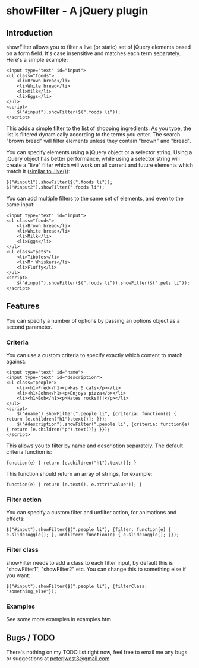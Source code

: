 # showFilter - A jQuery plugin #

## Introduction ##
showFilter allows you to filter a live (or static) set of jQuery elements based on a form field. It's case insensitive and matches each term separately. Here's a simple example:

	<input type="text" id="input">
	<ul class="foods">
		<li>Brown bread</li>
		<li>White bread</li>
		<li>Milk</li>
		<li>Eggs</li>
	</ul>
	<script>
		$("#input").showFilter($(".foods li"));
	</script>
	
This adds a simple filter to the list of shopping ingredients. As you type, the list is filtered dynamically according to the terms you enter. The search "brown bread" will filter elements unless they contain "brown" and "bread".

You can specify elements using a jQuery object or a selector string. Using a jQuery object has better performance, while using a selector string will create a "live" filter which will work on all current and future elements which match it ([similar to .live()](http://api.jquery.com/live/)):

	$("#input1").showFilter($(".foods li"));
	$("#input2").showFilter(".foods li");

You can add multiple filters to the same set of elements, and even to the same input:

	<input type="text" id="input">
	<ul class="foods">
		<li>Brown bread</li>
		<li>White bread</li>
		<li>Milk</li>
		<li>Eggs</li>
	</ul>
	<ul class="pets">
		<li>Tibbles</li>
		<li>Mr Whiskers</li>
		<li>Fluffy</li>
	</ul>
	<script>
		$("#input").showFilter($(".foods li")).showFilter($(".pets li"));
	</script>

## Features ##
You can specify a number of options by passing an options object as a second parameter.

### Criteria ###
You can use a custom criteria to specify exactly which content to match against:

	<input type="text" id="name">
	<input type="text" id="description">
	<ul class="people">
		<li><h1>Fred</h1><p>Has 6 cats</p></li>
		<li><h1>John</h1><p>Enjoys pizza</p></li>
		<li><h1>Bob</h1><p>Hates rocks!!!</p></li>
	</ul>
	<script>
		$("#name").showFilter(".people li", {criteria: function(e) { return [e.children("h1").text()]; }});
		$("#description").showFilter(".people li", {criteria: function(e) { return [e.children("p").text()]; }});
	</script>
	
This allows you to filter by name and description separately. The default criteria function is: 

	function(e) { return [e.children("h1").text()]; }

This function should return an array of strings, for example:

	function(e) { return [e.text(), e.attr("value")]; }
	
### Filter action ###
You can specify a custom filter and unfilter action, for animations and effects:

	$("#input").showFilter($(".people li"), {filter: function(e) { e.slideToggle(); }, unfilter: function(e) { e.slideToggle(); }});

### Filter class ###
showFilter needs to add a class to each filter input, by default this is "showFilter1", "showFilter2" etc. You can change this to something else if you want:

	$("#input").showFilter($(".people li"), {filterClass: "something_else"});
	
### Examples ###
See some more examples in examples.htm

## Bugs / TODO ##
There's nothing on my TODO list right now, feel free to email me any bugs or suggestions at peterjwest3@gmail.com
